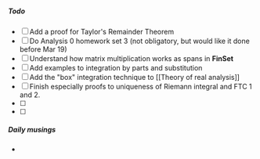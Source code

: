 ##### Todo
- [ ] Add a proof for Taylor's Remainder Theorem
- [ ] Do Analysis 0 homework set 3 (not obligatory, but would like it done before Mar 19)
- [ ] Understand how matrix multiplication works as spans in $\mathbf{FinSet}$ 
- [ ] Add examples to integration by parts and substitution
- [ ] Add the "box" integration technique to [[Theory of real analysis]]
- [ ] Finish especially proofs to uniqueness of Riemann integral and FTC 1 and 2.
- [ ] 
- [ ] 

##### Daily musings
- 